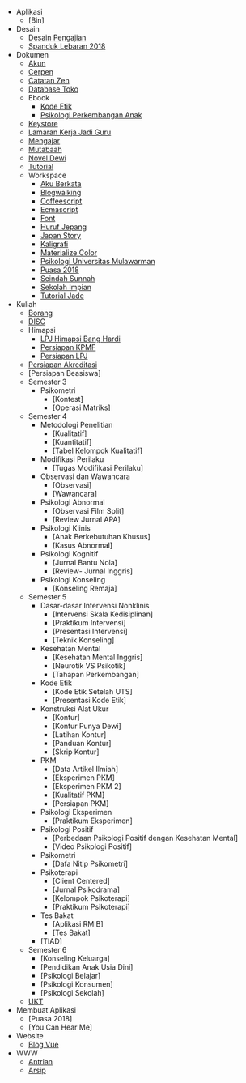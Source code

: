 - Aplikasi
    - [Bin]
- Desain
    - [Desain Pengajian](https://github.com/amazing-guardian/desain-pengajian)
    - [Spanduk Lebaran 2018](https://github.com/amazing-guardian/spanduk-lebaran-2018)
- Dokumen
    - [Akun](https://github.com/amazing-guardian/akun)
    - [Cerpen](https://github.com/amazing-guardian/cerpen)
    - [Catatan Zen](https://github.com/amazing-guardian/catatan-zen)
    - [Database Toko](https://github.com/amazing-guardian/database-toko)
    - Ebook
        - [Kode Etik](https://github.com/amazing-guardian/kode-etik)
        - [Psikologi Perkembangan Anak](https://github.com/amazing-guardian/psikologi-perkembangan-anak)
    - [Keystore](https://github.com/amazing-guardian/keystore)
    - [Lamaran Kerja Jadi Guru](https://github.com/amazing-guardian/lamaran-kerja-jadi-guru)
    - [Mengajar](https://github.com/amazing-guardian/mengajar)
    - [Mutabaah](https://github.com/amazing-guardian/mutabaah)
    - [Novel Dewi](https://github.com/amazing-guardian/novel-dewi)
    - [Tutorial](https://github.com/amazing-guardian/tutorial)
    - Workspace
        - [Aku Berkata](https://github.com/amazing-guardian/aku-berkata)
        - [Blogwalking](https://github.com/amazing-guardian/blogwalking)
        - [Coffeescript](https://github.com/amazing-guardian/coffeescript)
        - [Ecmascript](https://github.com/amazing-guardian/ecmascript)
        - [Font](https://github.com/amazing-guardian/font)
        - [Huruf Jepang](https://github.com/amazing-guardian/huruf-jepang)
        - [Japan Story](https://github.com/amazing-guardian/japan-story)
        - [Kaligrafi](https://github.com/amazing-guardian/kaligrafi)
        - [Materialize Color](https://github.com/amazing-guardian/materialize-color)
        - [Psikologi Universitas Mulawarman](https://github.com/amazing-guardian/psikologi-universitas-mulawarman)
        - [Puasa 2018](https://github.com/amazing-guardian/puasa-2018)
        - [Seindah Sunnah](https://github.com/amazing-guardian/seindah-sunnah)
        - [Sekolah Impian](https://github.com/amazing-guardian/sekolah-impian)
        - [Tutorial Jade](https://github.com/amazing-guardian/tutorial-jade)
- Kuliah
    - [Borang](https://github.com/amazing-guardian/borang)
    - [DISC](https://github.com/amazing-guardian/disc)
    - Himapsi
        - [LPJ Himapsi Bang Hardi](https://github.com/amazing-guardian/lpj-himapsi-bang-hardi)
        - [Persiapan KPMF](https://github.com/amazing-guardian/persiapan-kpmf)
        - [Persiapan LPJ](https://github.com/amazing-guardian/persiapan-lpj)
    - [Persiapan Akreditasi](https://github.com/amazing-guardian/persiapan-akreditasi)
    - [Persiapan Beasiswa]
    - Semester 3
        - Psikometri
            - [Kontest]
            - [Operasi Matriks]
    - Semester 4
        - Metodologi Penelitian
            - [Kualitatif]
            - [Kuantitatif]
            - [Tabel Kelompok Kualitatif]
        - Modifikasi Perilaku
            - [Tugas Modifikasi Perilaku]
        - Observasi dan Wawancara
            - [Observasi]
            - [Wawancara]
        - Psikologi Abnormal
            - [Observasi Film Split]
            - [Review Jurnal APA]
        - Psikologi Klinis
            - [Anak Berkebutuhan Khusus]
            - [Kasus Abnormal]
        - Psikologi Kognitif
            - [Jurnal Bantu Nola]
            - [Review- Jurnal Inggris]
        - Psikologi Konseling
            - [Konseling Remaja]
    - Semester 5
        - Dasar-dasar Intervensi Nonklinis
            - [Intervensi Skala Kedisiplinan]
            - [Praktikum Intervensi]
            - [Presentasi Intervensi]
            - [Teknik Konseling]
        - Kesehatan Mental
            - [Kesehatan Mental Inggris]
            - [Neurotik VS Psikotik]
            - [Tahapan Perkembangan]
        - Kode Etik
            - [Kode Etik Setelah UTS]
            - [Presentasi Kode Etik]
        - Konstruksi Alat Ukur
            - [Kontur]
            - [Kontur Punya Dewi]
            - [Latihan Kontur]
            - [Panduan Kontur]
            - [Skrip Kontur]
        - PKM
            - [Data Artikel Ilmiah]
            - [Eksperimen PKM]
            - [Eksperimen PKM 2]
            - [Kualitatif PKM]
            - [Persiapan PKM]
        - Psikologi Eksperimen
            - [Praktikum Eksperimen]
        - Psikologi Positif
            - [Perbedaan Psikologi Positif dengan Kesehatan Mental]
            - [Video Psikologi Positif]
        - Psikometri
            - [Dafa Nitip Psikometri]
        - Psikoterapi
            - [Client Centered]
            - [Jurnal Psikodrama]
            - [Kelompok Psikoterapi]
            - [Praktikum Psikoterapi]
        - Tes Bakat
            - [Aplikasi RMIB]
            - [Tes Bakat]
        - [TIAD]
	- Semester 6
        - [Konseling Keluarga]
        - [Pendidikan Anak Usia Dini]
        - [Psikologi Belajar]
        - [Psikologi Konsumen]
        - [Psikologi Sekolah]
    - [UKT](https://github.com/amazing-guardian/ukt)
- Membuat Aplikasi
    - [Puasa 2018]
	- [You Can Hear Me]
- Website
    - [Blog Vue](https://github.com/amazing-guardian/blog-vue)
- WWW
    - [Antrian](https://github.com/amazing-guardian/antrian)
    - [Arsip](https://github.com/amazing-guardian/arsip)